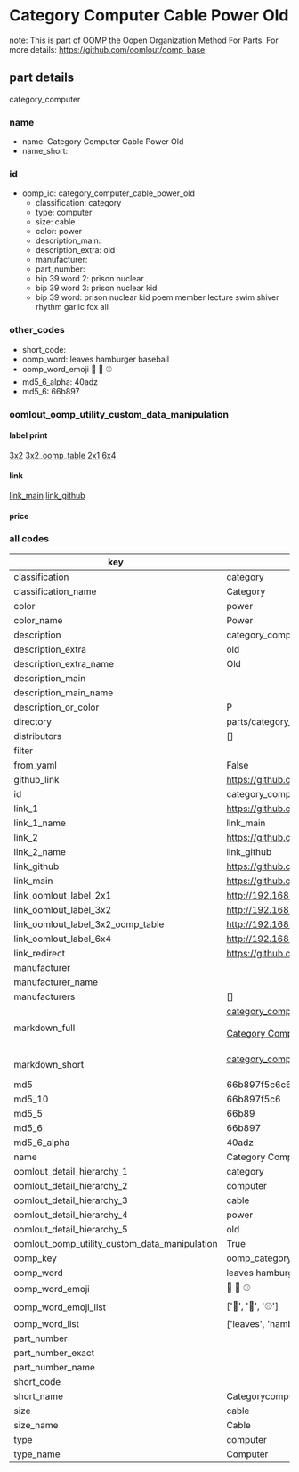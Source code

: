 # Category Computer Cable Power Old  

note: This is part of OOMP the Oopen Organization Method For Parts. For more details: https://github.com/oomlout/oomp_base

##  part details
  



category_computer



### name
* name: Category Computer Cable Power Old
* name_short: 
### id
* oomp_id: category_computer_cable_power_old
  * classification: category
  * type: computer
  * size: cable
  * color: power
  * description_main: 
  * description_extra: old
  * manufacturer: 
  * part_number: 
  * bip 39 word 2: prison nuclear
  * bip 39 word 3: prison nuclear kid
  * bip 39 word: prison nuclear kid poem member lecture swim shiver rhythm garlic fox all

### other_codes
* short_code: 
* oomp_word: leaves hamburger baseball
* oomp_word_emoji :leaves: :hamburger: :baseball:
* md5_6_alpha: 40adz
* md5_6: 66b897






### oomlout_oomp_utility_custom_data_manipulation
#### label print
[3x2](http://192.168.1.245:1112/?label=oomp%2040adz)
[3x2_oomp_table](http://192.168.1.108:1112/?label=oomp%2040adz)
[2x1](http://192.168.1.242:1112/?label=oomp%2040adz)
[6x4](http://192.168.1.55:1112/?label=oomp%2040adz)    

#### link

[link_main](https://github.com/oomlout/oomlout_oomp_version_1_messy/tree/main/parts/category_computer_cable_power_old) [link_github](https://github.com/oomlout/oomlout_oomp_version_1_messy/tree/main/parts/category_computer_cable_power_old)                             

#### price







### all codes 
| key | value |  
| --- | --- |  
| classification | category |  
| classification_name | Category |  
| color | power |  
| color_name | Power |  
| description | category_computer |  
| description_extra | old |  
| description_extra_name | Old |  
| description_main |  |  
| description_main_name |  |  
| description_or_color | P  |  
| directory | parts/category_computer_cable_power_old |  
| distributors | [] |  
| filter |  |  
| from_yaml | False |  
| github_link | https://github.com/oomlout/oomlout_oomp_part_src/tree/main/parts/category_computer_cable_power_old |  
| id | category_computer_cable_power_old |  
| link_1 | https://github.com/oomlout/oomlout_oomp_version_1_messy/tree/main/parts/category_computer_cable_power_old |  
| link_1_name | link_main |  
| link_2 | https://github.com/oomlout/oomlout_oomp_version_1_messy/tree/main/parts/category_computer_cable_power_old |  
| link_2_name | link_github |  
| link_github | https://github.com/oomlout/oomlout_oomp_version_1_messy/tree/main/parts/category_computer_cable_power_old |  
| link_main | https://github.com/oomlout/oomlout_oomp_version_1_messy/tree/main/parts/category_computer_cable_power_old |  
| link_oomlout_label_2x1 | http://192.168.1.242:1112/?label=oomp%2040adz |  
| link_oomlout_label_3x2 | http://192.168.1.245:1112/?label=oomp%2040adz |  
| link_oomlout_label_3x2_oomp_table | http://192.168.1.108:1112/?label=oomp%2040adz |  
| link_oomlout_label_6x4 | http://192.168.1.55:1112/?label=oomp%2040adz |  
| link_redirect | https://github.com/oomlout/oomlout_oomp_version_1_messy/tree/main/parts/category_computer_cable_power_old |  
| manufacturer |  |  
| manufacturer_name |  |  
| manufacturers | [] |  
| markdown_full | [category_computer_cable_power_old](none)<br>[](none)<br>[Category Computer Cable Power Old](none)<br><br> |  
| markdown_short | [category_computer_cable_power_old](none)<br><br> |  
| md5 | 66b897f5c6c63b7dfc456a70f4a5d558 |  
| md5_10 | 66b897f5c6 |  
| md5_5 | 66b89 |  
| md5_6 | 66b897 |  
| md5_6_alpha | 40adz |  
| name | Category Computer Cable Power Old |  
| oomlout_detail_hierarchy_1 | category |  
| oomlout_detail_hierarchy_2 | computer |  
| oomlout_detail_hierarchy_3 | cable |  
| oomlout_detail_hierarchy_4 | power |  
| oomlout_detail_hierarchy_5 | old |  
| oomlout_oomp_utility_custom_data_manipulation | True |  
| oomp_key | oomp_category_computer_cable_power_old |  
| oomp_word | leaves hamburger baseball |  
| oomp_word_emoji | :leaves: :hamburger: :baseball: |  
| oomp_word_emoji_list | [':leaves:', ':hamburger:', ':baseball:'] |  
| oomp_word_list | ['leaves', 'hamburger', 'baseball'] |  
| part_number |  |  
| part_number_exact |  |  
| part_number_name |  |  
| short_code |  |  
| short_name | Categorycomputer |  
| size | cable |  
| size_name | Cable |  
| type | computer |  
| type_name | Computer |  
